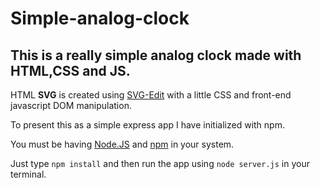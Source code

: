 # Simple-analog-clock
## This is a really simple analog clock made with HTML,CSS and JS. 

HTML **SVG** is created using [SVG-Edit](https://github.com/SVG-Edit/svgedit) with a little CSS and front-end javascript DOM manipulation.

To present this as a simple express app I have initialized with npm.

You must be having [Node.JS](https://nodejs.org/) and [npm](https://www.npmjs.com/get-npm) in your system.

Just type `npm install` and then run the app using `node server.js` in your terminal.
